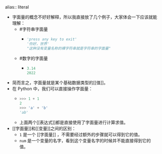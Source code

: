 alias:: literal

- 字面量的概念不好好解释，所以我直接放了几个例子，大家体会一下应该就能理解：
	- #字符串字面量
		- ```python
		  'press any key to exit'
		  '你好，世界'
		  "这种没有变量名称的裸字符串就是字符串的字面量"
		  ```
	- #数字的字面量
		- ```python
		  3.14
		  2022
		  ```
- 简而言之，字面量就是某个基础数据类型的[[值]]。
- 在 Python 中，我们可以直接操作字面量：
	- ```python
	  >>> 1 + 1
	  2
	  >>> 'a' + 'b'
	  'ab'
	  ```
	- 上面两个[[表达式]]都是直接使用了字面量进行计算求值。
- [[字面量]]和[[变量]]之间的区别：
	- `1` 是一个 [[字面量]] ，不需要经过额外的步骤就可以得到它的值。
	- `num` 是一个变量的名字，看到这个变量名字的时候并不能直接得到它的值。